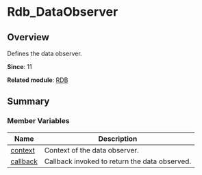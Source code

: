 # Rdb_DataObserver


## Overview

Defines the data observer.

**Since**: 11

**Related module**: [RDB](_r_d_b.md)


## Summary


### Member Variables

| Name| Description| 
| -------- | -------- |
| [context](_r_d_b.md#context-12) | Context of the data observer.| 
| [callback](_r_d_b.md#callback-12) | Callback invoked to return the data observed.| 

